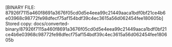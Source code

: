 [BINARY FILE: 87926f7115a460f8691a3676f05cd0d5e4eea99c21449aaca1bdf0bf21ce4b6e03968c98772fe98dfecf75af154bdf39c4ec3615a56d062454fee180605b]
Stored copy: docs/converted-binary/87926f7115a460f8691a3676f05cd0d5e4eea99c21449aaca1bdf0bf21ce4b6e03968c98772fe98dfecf75af154bdf39c4ec3615a56d062454fee180605b

